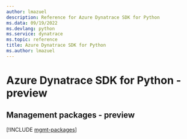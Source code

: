 ```yaml
---
author: lmazuel
description: Reference for Azure Dynatrace SDK for Python
ms.data: 09/19/2022
ms.devlang: python
ms.service: dynatrace
ms.topic: reference
title: Azure Dynatrace SDK for Python
ms.author: lmazuel
---
```

# Azure Dynatrace SDK for Python - preview

## Management packages - preview
[!INCLUDE [mgmt-packages](dynatrace-mgmt-index.md)]